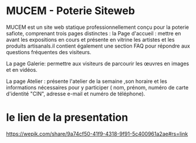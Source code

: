 # MUCEM - Poterie Siteweb
MUCEM est un site web statique professionnellement conçu pour la poterie safiote, comprenant trois pages distinctes :
la Page d'accueil : mettre en avant les expositions en cours et présente en vitrine les artistes et les produits artisanals.il contient également une section FAQ pour répondre aux questions fréquentes des visiteurs.

La page Galerie: permettre aux visiteurs de parcourir les œuvres en images et en vidéos.

La page Atelier : présente l'atelier de la semaine ,son horaire et les informations nécessaires pour y participer ( nom, prénom, numéro de carte d'identité "CIN", adresse e-mail et numéro de téléphone).

# le lien de la presentation
https://wepik.com/share/9a74cf50-41f9-4318-9f91-5c400961a2ae#rs=link
